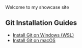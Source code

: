 Welcome to my showcase site

## Git Installation Guides

- [Install Git on Windows (WSL)](docs/installing_GIT_and_WSL.md)
- [Install Git on macOS](docs/installing_GIT_on_macOS.md)
